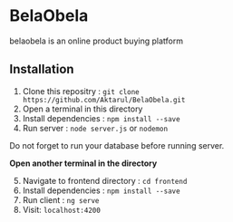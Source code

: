 # BelaObela
belaobela is an online product buying platform

## Installation
  1. Clone this repositry : `git clone https://github.com/Aktarul/BelaObela.git`
  2. Open a terminal in this directory
  3. Install dependencies : `npm install --save`
  4. Run server : `node server.js` or `nodemon`
 
 Do not forget to run your database before running server.
  
**Open another terminal in the directory**

  5. Navigate to frontend directory : `cd frontend`
  6. Install dependencies : `npm install --save`
  7. Run client : `ng serve`
  8. Visit: `localhost:4200`
